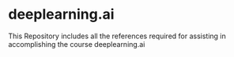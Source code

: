 # deeplearning.ai
This Repository includes all the references required for assisting in accomplishing the course deeplearning.ai
